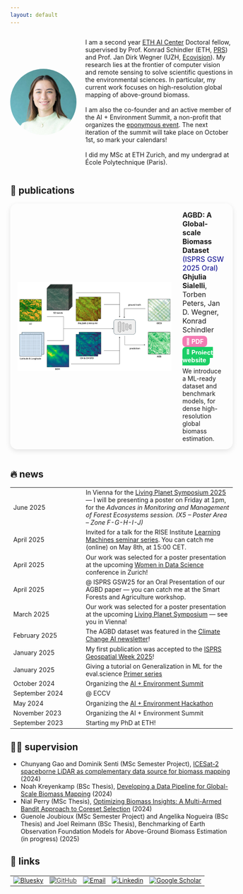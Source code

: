 ```yaml
---
layout: default
---
```


<div style="display: flex; align-items: center;">
  <img src="./img/AIC_headshot_small.jpg" alt="Headshot" style="width:150px; border-radius: 100px; margin-right: 20px;">
    <div>
    <p>
        I am a second year <a href="https://ai.ethz.ch/" target="_blank">ETH AI Center</a> Doctoral fellow, supervised by Prof. Konrad Schindler (ETH, <a href="https://prs.igp.ethz.ch/" target="_blank">PRS</a>) and Prof. Jan Dirk Wegner (UZH, <a href="https://dm3l.uzh.ch/wegner" target="_blank">Ecovision</a>). My research lies at the frontier of computer vision and remote sensing to solve scientific questions in the environmental sciences. In particular, my current work focuses on high-resolution global mapping of above-ground biomass.
        <br><br>
        I am also the co-founder and an active member of the AI + Environment Summit, a non-profit that organizes the <a href="https://ai-environment-summit.com/" target="_blank">eponymous event</a>. The next iteration of the summit will take place on October 1st, so mark your calendars!
        <br><br>
        I did my MSc at ETH Zurich, and my undergrad at École Polytechnique (Paris).
    </p>
    </div>
</div>


## 📝 publications
<table style="width:100%; border-collapse: collapse; margin-bottom: 20px;">
<div style="display: flex; align-items: center; gap: 24px; padding: 16px; border-radius: 16px; box-shadow: 0 4px 12px rgba(0, 0, 0, 0.1);">

  <!-- Image on the left -->
  <img src="./img/AGBD.png" alt="AGBD diagram" style="width: 350px; border-radius: 0px;">

  <!-- Text on the right -->
  <div>
    <p style="margin: 0; font-size: 16px;">
      <strong>AGBD: A Global-scale Biomass Dataset</strong> <span style="color: DarkBlue;">(ISPRS GSW 2025 Oral)</span><br>
      <strong>Ghjulia Sialelli</strong>, Torben Peters, Jan D. Wegner, Konrad Schindler
    </p>
    <p style="margin: 8px 0;">
      <a href="https://isprs-annals.copernicus.org/articles/X-G-2025/829/2025/" style="background-color: #f47cb4; color: white; padding: 4px 8px; border-radius: 8px; text-decoration: none; font-weight: bold;">🔗 PDF</a>
    </p>
    <p style="margin: 8px 0;">
      <a href="https://agbdataset.github.io/" style="background-color:rgb(26, 207, 102); color: white; padding: 4px 8px; border-radius: 8px; text-decoration: none; font-weight: bold;">🔗 Project website</a>
    </p>
    <p style="margin: 0;">
      We introduce a ML-ready dataset and benchmark models, for dense high-resolution global biomass estimation.
    </p>
  </div>

</div>
</table>


## 🔥 news
<table style="width:100%; border-collapse: collapse;">
  <tr>
    <td style="width:20%; min-width:150px;"> June 2025</td>
    <td style="width:80%;">In Vienna for the <a href="https://lps25.esa.int/" target="_blank">Living Planet Symposium 2025</a> — I will be presenting a poster on Friday at 1pm, for the <em>Advances in Monitoring and Management of Forest Ecosystems<em> session. (X5 – Poster Area – Zone F-G-H-I-J) </td>
  </tr>
  <tr>
    <td style="width:20%; min-width:150px;"> April 2025</td>
    <td style="width:80%;">Invited for a talk for the RISE Institute  <a href="https://www.ri.se/en/learningmachinesseminars" target="_blank">Learning Machines seminar series</a>. You can catch me (online) on May 8th, at 15:00 CET.</td>
  </tr>
  <tr>
    <td style="width:20%; min-width:150px;"> April 2025</td>
    <td style="width:80%;">Our work was selected for a poster presentation at the upcoming <a href="https://www.wids.ch/" target="_blank">Women in Data Science</a> conference in Zurich!</td>
  </tr>
  <tr>
    <td style="width:20%; min-width:150px;">April 2025</td>
    <td style="width:80%;">@ ISPRS GSW25 for an Oral Presentation of our AGBD paper — you can catch me at the Smart Forests and Agriculture workshop. </td>
  </tr>
  <tr>
    <td style="width:20%; min-width:150px;"> March 2025</td>
    <td style="width:80%;">Our work was selected for a poster presentation at the upcoming <a href="https://lps25.esa.int/" target="_blank">Living Planet Symposium</a> — see you in Vienna! </td>
  </tr>
  <tr>
    <td style="width:20%; min-width:150px;">February 2025</td>
    <td style="width:80%;">The AGBD dataset was featured in the <a href="https://mailchi.mp/3c2a6a700b85/climate-change-ai-newsletter-april-5844816?e=e3c5cd8083" target="_blank">Climate Change AI newsletter</a>!</td>
  </tr>
  <tr>
    <td style="width:20%; min-width:150px;">January 2025</td>
    <td style="width:80%;">My first publication was accepted to the <a href="https://gsw2025.ae/" target="_blank">ISPRS Geospatial Week 2025</a>!</td>
  </tr>
  <tr>
    <td style="width:20%; min-width:150px;">January 2025</td>
    <td style="width:80%;">Giving a tutorial on Generalization in ML for the eval.science <a href="https://docs.eval.science/learn/primer" target="_blank">Primer series</a></td>
  </tr>
  <tr>
    <td style="width:20%; min-width:150px;">October 2024</td>
    <td style="width:80%;">Organizing the <a href="https://summit.biodivx.org/" target="_blank">AI + Environment Summit</a></td>
  </tr>
  <tr>
    <td style="width:20%; min-width:150px;">September 2024</td>
    <td style="width:80%;">@ ECCV </td>
  </tr>
  <tr>
    <td style="width:20%; min-width:150px;">May 2024</td>
    <td style="width:80%;">Organizing the <a href="https://hack.biodivx.org/" target="_blank">AI + Environment Hackathon</a></td>
  </tr>
  <tr>
    <td style="width:20%; min-width:150px;">November 2023</td>
    <td style="width:80%;">Organizing the AI + Environment Summit</td>
  </tr>
  <tr>
    <td style="width:20%; min-width:150px;">September 2023</td>
    <td style="width:80%;">Starting my PhD at ETH!</td>
  </tr>
</table>



## 👩‍🎓 supervision
* Chunyang Gao and Dominik Senti (MSc Semester Project), <a href="https://drive.google.com/file/d/1OlnVD6Fw6mD9KA-Fq-QacB2tlwu_EzBE/view?usp=sharing" target="_blank">ICESat-2 spaceborne LiDAR as complementary data source for biomass mapping</a> (2024)
* Noah Kreyenkamp (BSc Thesis), <a href="https://drive.google.com/file/d/1eGPVt3_ir7LKXSMV_HRqwwAl80yHyU2h/view?usp=sharing" target="_blank">Developing a Data Pipeline for Global-Scale Biomass Mapping</a> (2024)
* Nial Perry (MSc Thesis), <a href="https://drive.google.com/file/d/1nelZxR3u0_i0buubRSMh_8Um5go02oWb/view?usp=sharing" target="_blank">Optimizing Biomass Insights: A Multi-Armed Bandit Approach to Coreset Selection</a> (2024)
* Guenole Joubioux (MSc Semester Project) and Angelika Nogueira (BSc Thesis) and Joel Reimann (BSc Thesis), Benchmarking of Earth Observation Foundation Models for Above-Ground Biomass Estimation (in progress) (2025)


## 🔗 links
<table style="width:100%; text-align:center; margin-top: 20px;">
  <tr>
    <td>
      <a href="https://bsky.app/profile/ghjuliasialelli.bsky.social" target="_blank">
        <img src="https://upload.wikimedia.org/wikipedia/commons/7/7a/Bluesky_Logo.svg" 
             alt="Bluesky" style="width:40px;">
      </a>
    </td>
    <td>
      <a href="https://github.com/ghjuliasialelli" target="_blank">
        <img src="https://cdn.jsdelivr.net/npm/simple-icons@v9/icons/github.svg" 
             alt="GitHub" style="width:40px; filter: invert(0.2);">
      </a>
    </td>
    <td>
      <a href="mailto:gsialelli@ethz.ch">
        <img src="https://cdn.jsdelivr.net/npm/simple-icons@v9/icons/maildotru.svg" 
             alt="Email" style="width:40px;">
      </a>
    </td>
    <td>
      <a href="https://www.linkedin.com/in/ghjuliasialelli/">
        <img src="https://cdn.jsdelivr.net/npm/simple-icons@v9/icons/linkedin.svg" 
             alt="Linkedin" style="width:40px;">
      </a>
    </td>
    <td>
      <a href="https://scholar.google.com/citations?user=WTVF1dAAAAAJ&hl=fr">
        <img src="https://cdn.jsdelivr.net/npm/simple-icons@v9/icons/googlescholar.svg" 
             alt="Google Scholar" style="width:40px;">
      </a>
    </td>
  </tr>
</table>
